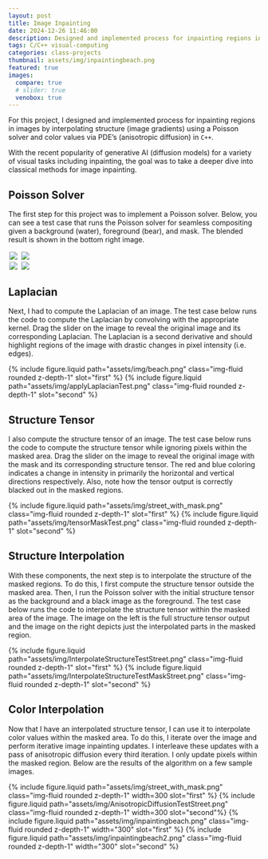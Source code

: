 ```yaml
---
layout: post
title: Image Inpainting
date: 2024-12-26 11:46:00
description: Designed and implemented process for inpainting regions in images by interpolating structure (image gradients) using a Poisson solver and color values via PDE’s (anisotropic diffusion) in <code>C++</code>.
tags: C/C++ visual-computing
categories: class-projects
thumbnail: assets/img/inpaintingbeach.png
featured: true
images:
  compare: true
  # slider: true
  venobox: true
---
```


For this project, I designed and implemented process for inpainting regions in images by interpolating structure (image gradients) using a Poisson solver and color values via PDE’s (anisotropic diffusion) in <code>C++</code>.

With the recent popularity of generative AI (diffusion models) for a variety of visual tasks including inpainting, the goal was to take a deeper dive into classical methods for image inpainting.

## Poisson Solver

The first step for this project was to implement a Poisson solver. Below, you can see a test case that runs the Poisson solver for seamless compositing given a background (water), foreground (bear), and mask. The blended result is shown in the bottom right image.


<div class="social">
<a class="venobox" data-gall="myGallery" href="../../../assets/img/waterpool.png"><img style=" border-radius: 5%;vertical-align:middle;margin:2px 2px" src="../../../assets/img/waterpool.png" /></a>
<a class="venobox" data-gall="myGallery" href="../../../assets/img/mask.png"><img style=" border-radius: 5%;vertical-align:middle;margin:2px 2px" src="../../../assets/img/mask.png" /></a><br>
<a class="venobox" data-gall="myGallery" href="../../../assets/img/bear.png"><img style=" border-radius: 5%;vertical-align:middle;margin:2px 2px" src="../../../assets/img/bear.png" /></a>
<a class="venobox" data-gall="myGallery" href="../../../assets/img/poissonTest.png"><img style=" border-radius: 5%;vertical-align:middle;margin:2px 2px" src="../../../assets/img/poissonTest.png" /></a>
</div>

## Laplacian


Next, I had to compute the Laplacian of an image. The test case below runs the code to compute the Laplacian by convolving with the appropriate kernel. Drag the slider on the image to reveal the original image and its corresponding Laplacian. The Laplacian is a second derivative and should highlight regions of the image with drastic changes in pixel intensity (i.e. edges).

<div class="social">
<img-comparison-slider>
  {% include figure.liquid path="assets/img/beach.png" class="img-fluid rounded z-depth-1" slot="first" %}
  {% include figure.liquid path="assets/img/applyLaplacianTest.png" class="img-fluid rounded z-depth-1" slot="second" %}
</img-comparison-slider>
</div>

## Structure Tensor

I also compute the structure tensor of an image. The test case below runs the code to compute the structure tensor while ignoring pixels within the masked area. Drag the slider on the image to reveal the original image with the mask and its corresponding structure tensor. The red and blue coloring indicates a change in intensity in primarily the horizontal and vertical directions respectively. Also, note how the tensor output is correctly blacked out in the masked regions.

<div class="social">
<img-comparison-slider>
  {% include figure.liquid path="assets/img/street_with_mask.png" class="img-fluid rounded z-depth-1" slot="first" %}
  {% include figure.liquid path="assets/img/tensorMaskTest.png" class="img-fluid rounded z-depth-1" slot="second" %}
</img-comparison-slider>
</div>

## Structure Interpolation

With these components, the next step is to interpolate the structure of the masked regions. To do this, I first compute the structure tensor outside the masked area. Then, I run the Poisson solver with the initial structure tensor as the background and a black image as the foreground. The test case below runs the code to interpolate the structure tensor within the masked area of the image. The image on the left is the full structure tensor output and the image on the right depicts just the interpolated parts in the masked region.

<div class="social">
<img-comparison-slider>
  {% include figure.liquid path="assets/img/InterpolateStructureTestStreet.png" class="img-fluid rounded z-depth-1" slot="first" %}
  {% include figure.liquid path="assets/img/InterpolateStructureTestMaskStreet.png" class="img-fluid rounded z-depth-1" slot="second" %}
</img-comparison-slider>
</div>

## Color Interpolation

Now that I have an interpolated structure tensor, I can use it to interpolate color values within the masked area. To do this, I iterate over the image and perform iterative image inpainting updates. I interleave these updates with a pass of anisotropic diffusion every third iteration. I only update pixels within the masked region. Below are the results of the algorithm on a few sample images.


<!-- ## Image Comparison Slider -->

<!-- This is a simple image comparison slider. It uses the [img-comparison-slider](https://img-comparison-slider.sneas.io/) library. Check the [examples page](https://img-comparison-slider.sneas.io/examples.html) for more information of what you can achieve with it. -->

<div class="social">
<img-comparison-slider>
  {% include figure.liquid path="assets/img/street_with_mask.png" class="img-fluid rounded z-depth-1" width=300 slot="first" %}
  {% include figure.liquid path="assets/img/AnisotropicDiffusionTestStreet.png" class="img-fluid rounded z-depth-1" width=300 slot="second"%}
</img-comparison-slider>

<img-comparison-slider>
  {% include figure.liquid path="assets/img/inpaintingbeach.png" class="img-fluid rounded z-depth-1" width="300" slot="first" %}
  {% include figure.liquid path="assets/img/inpaintingbeach2.png" class="img-fluid rounded z-depth-1" width="300" slot="second" %}
</img-comparison-slider>
</div>





<!-- ## Image Slider -->

<!-- This is a simple image slider. It uses the [Swiper](https://swiperjs.com/) library. Check the [examples page](https://swiperjs.com/demos) for more information of what you can achieve with it. -->

<!-- 
{% comment %}
<swiper-container keyboard="true" navigation="true" pagination="true" pagination-clickable="true" pagination-dynamic-bullets="true" rewind="true">
  <swiper-slide>{% include figure.liquid loading="eager" path="assets/img/9.jpg" class="img-fluid rounded z-depth-1" %}</swiper-slide>
  <swiper-slide>{% include figure.liquid loading="eager" path="assets/img/7.jpg" class="img-fluid rounded z-depth-1" %}</swiper-slide>
  <swiper-slide>{% include figure.liquid loading="eager" path="assets/img/8.jpg" class="img-fluid rounded z-depth-1" %}</swiper-slide>
  <swiper-slide>{% include figure.liquid loading="eager" path="assets/img/10.jpg" class="img-fluid rounded z-depth-1" %}</swiper-slide>
  <swiper-slide>{% include figure.liquid loading="eager" path="assets/img/12.jpg" class="img-fluid rounded z-depth-1" %}</swiper-slide>
</swiper-container> 
{% endcomment %}
-->
